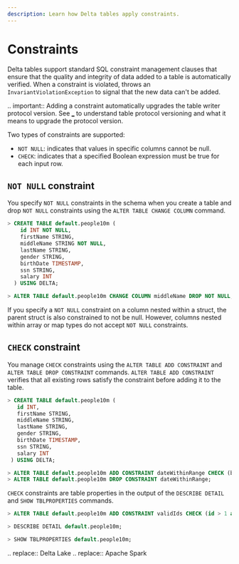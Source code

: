```yaml
---
description: Learn how Delta tables apply constraints.
---
```


# Constraints

Delta tables support standard SQL constraint management clauses that ensure that the quality and integrity of data added to a table is automatically verified. When a constraint is violated, <Delta> throws an `InvariantViolationException` to signal that the new data can't be added.

.. important::
   Adding a constraint automatically upgrades the table writer protocol version. See [_](/versioning.md) to understand table protocol versioning and what it means to upgrade the protocol version.

Two types of constraints are supported:

- `NOT NULL`: indicates that values in specific columns cannot be null.
- `CHECK`: indicates that a specified Boolean expression must be true for each input row.

## `NOT NULL` constraint

You specify `NOT NULL` constraints in the schema when you create a table and drop `NOT NULL` constraints using the `ALTER TABLE CHANGE COLUMN` command.

```sql
> CREATE TABLE default.people10m (
    id INT NOT NULL,
    firstName STRING,
    middleName STRING NOT NULL,
    lastName STRING,
    gender STRING,
    birthDate TIMESTAMP,
    ssn STRING,
    salary INT
  ) USING DELTA;

> ALTER TABLE default.people10m CHANGE COLUMN middleName DROP NOT NULL;
```

If you specify a `NOT NULL` constraint on a column nested within a struct, the parent struct is also constrained to not be null. However, columns nested within array or map types do not accept `NOT NULL` constraints.

## `CHECK` constraint

You manage `CHECK` constraints using the `ALTER TABLE ADD CONSTRAINT` and `ALTER TABLE DROP CONSTRAINT` commands. `ALTER TABLE ADD CONSTRAINT` verifies that all existing rows satisfy the constraint before adding it to the table.

```sql
> CREATE TABLE default.people10m (
   id INT,
   firstName STRING,
   middleName STRING,
   lastName STRING,
   gender STRING,
   birthDate TIMESTAMP,
   ssn STRING,
   salary INT
 ) USING DELTA;

> ALTER TABLE default.people10m ADD CONSTRAINT dateWithinRange CHECK (birthDate > '1900-01-01');
> ALTER TABLE default.people10m DROP CONSTRAINT dateWithinRange;
```

`CHECK` constraints are table properties in the output of the `DESCRIBE DETAIL` and `SHOW TBLPROPERTIES` commands.

```sql
> ALTER TABLE default.people10m ADD CONSTRAINT validIds CHECK (id > 1 and id < 99999999);

> DESCRIBE DETAIL default.people10m;

> SHOW TBLPROPERTIES default.people10m;
```

.. <Delta> replace:: Delta Lake
.. <AS> replace:: Apache Spark
